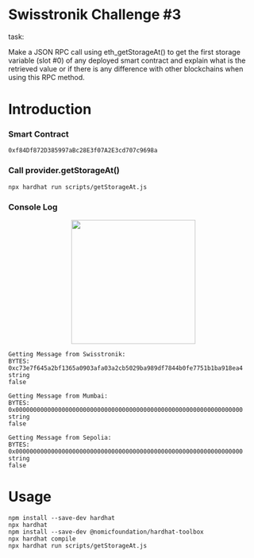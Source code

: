 # Swisstronik Challenge #3

task: 

Make a JSON RPC call using eth_getStorageAt() to get the first storage variable (slot #0) of any deployed smart contract and explain what is the retrieved value or if there is any difference with other blockchains when using this RPC method.


# Introduction

### Smart Contract
```
0xf84Df872D385997aBc28E3f07A2E3cd707c9698a
```
### Call provider.getStorageAt()
```
npx hardhat run scripts/getStorageAt.js                                    
```
### Console Log

 <p align="center">
 <img height="250" height="auto" src="https://raw.githubusercontent.com/arapzz/Swisstronik_Early/main/Image/Screenshot%202023-09-21%20043403.png">
 </p>

```
Getting Message from Swisstronik:
BYTES:  0xc73e7f645a2bf1365a0903afa03a2cb5029ba989df7844b0fe7751b1ba918ea4
string
false

Getting Message from Mumbai:
BYTES:  0x0000000000000000000000000000000000000000000000000000000000000000
string
false

Getting Message from Sepolia:
BYTES:  0x0000000000000000000000000000000000000000000000000000000000000000
string
false
```

# Usage
```shell
npm install --save-dev hardhat
npx hardhat
npm install --save-dev @nomicfoundation/hardhat-toolbox
npx hardhat compile
npx hardhat run scripts/getStorageAt.js
```
